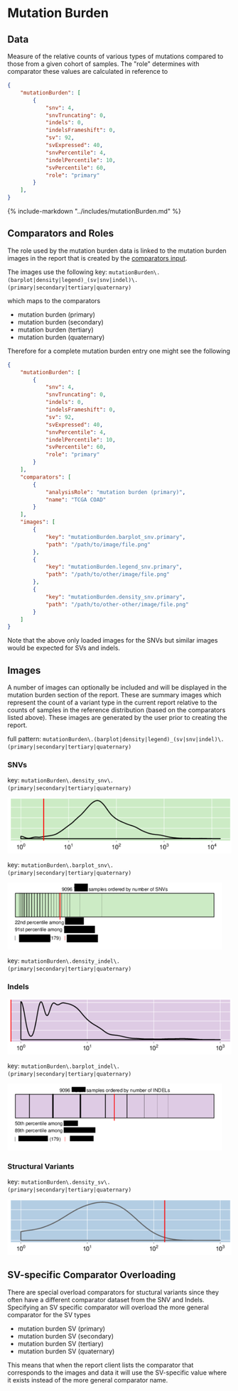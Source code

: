 # Mutation Burden

## Data

Measure of the relative counts of various types of mutations compared to those from a given cohort
of samples. The "role" determines with comparator these values are calculated in reference to

```json
{
    "mutationBurden": [
        {
            "snv": 4,
            "snvTruncating": 0,
            "indels": 0,
            "indelsFrameshift": 0,
            "sv": 92,
            "svExpressed": 40,
            "snvPercentile": 4,
            "indelPercentile": 10,
            "svPercentile": 60,
            "role": "primary"
        }
    ],
}
```


{%
   include-markdown "../includes/mutationBurden.md"
%}

## Comparators and Roles

The role used by the mutation burden data is linked to the mutation burden images in the report
that is created by the [comparators input](../comparators).

The images use the following key: `mutationBurden\.(barplot|density|legend)_(sv|snv|indel)\.(primary|secondary|tertiary|quaternary)`

which maps to the comparators

- mutation burden (primary)
- mutation burden (secondary)
- mutation burden (tertiary)
- mutation burden (quaternary)

Therefore for a complete mutation burden entry one might see the following

```json
{
    "mutationBurden": [
        {
            "snv": 4,
            "snvTruncating": 0,
            "indels": 0,
            "indelsFrameshift": 0,
            "sv": 92,
            "svExpressed": 40,
            "snvPercentile": 4,
            "indelPercentile": 10,
            "svPercentile": 60,
            "role": "primary"
        }
    ],
    "comparators": [
        {
            "analysisRole": "mutation burden (primary)",
            "name": "TCGA COAD"
        }
    ],
    "images": [
        {
            "key": "mutationBurden.barplot_snv.primary",
            "path": "/path/to/image/file.png"
        },
        {
            "key": "mutationBurden.legend_snv.primary",
            "path": "/path/to/other/image/file.png"
        },
        {
            "key": "mutationBurden.density_snv.primary",
            "path": "/path/to/other-other/image/file.png"
        }
    ]
}
```

Note that the above only loaded images for the SNVs but similar images would be expected for SVs and
indels.

## Images

A number of images can optionally be included and will be displayed in the mutation burden section of the report. These are summary images which represent the count of a variant type in the current report relative to the counts of samples in the reference distribution (based on the comparators listed above). These images are generated by the user prior to creating the report.

full pattern: `mutationBurden\.(barplot|density|legend)_(sv|snv|indel)\.(primary|secondary|tertiary|quaternary)`

### SNVs

key: `mutationBurden\.density_snv\.(primary|secondary|tertiary|quaternary)`

![snv density plot](../images/mutationBurden.density_snv.primary.png)

key: `mutationBurden\.barplot_snv\.(primary|secondary|tertiary|quaternary)`

![snv bar plot](../images/mutationBurden.barplot_snv.primary.png)

key: `mutationBurden\.density_indel\.(primary|secondary|tertiary|quaternary)`

### Indels

![indel density plot](../images/mutationBurden.density_indel.primary.png)

key: `mutationBurden\.barplot_indel\.(primary|secondary|tertiary|quaternary)`

![indel bar plot](../images/mutationBurden.barplot_indel.primary.png)

### Structural Variants

key: `mutationBurden\.density_sv\.(primary|secondary|tertiary|quaternary)`

![sv density plot](../images/mutationBurden.density_sv.primary.png)

## SV-specific Comparator Overloading

There are special overload comparators for stuctural variants since they often have a different
comparator dataset from the SNV and Indels. Specifying an SV specific comparator will overload the
more general comparator for the SV types

- mutation burden SV (primary)
- mutation burden SV (secondary)
- mutation burden SV (tertiary)
- mutation burden SV (quaternary)

This means that when the report client lists the comparator that corresponds to the images and data
it will use the SV-specific value where it exists instead of the more general comparator name.
